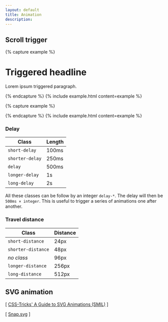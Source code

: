 ```yaml
---
layout: default
title: Animation
description:
---
```



## Scroll trigger

{% capture example %}
<div data-scroll class="vecora">
  <h1 class="vecora animate left">Triggered headline</h1>
  <p class="vecora animate right delay">Lorem ipsum triggered paragraph.</p>
</div>
{% endcapture %}
{% include example.html content=example %}

{% capture example %}
<div data-scroll class="vecora">
  <div class="logo logo--huge logo--center vecora animate center"></div>
</div>
{% endcapture %}
{% include example.html content=example %}


### Delay

| Class           | Length |
| --------------- | ------ |
| `short-delay`   |  100ms |
| `shorter-delay` |  250ms |
| `delay`         |  500ms |
| `longer-delay`  |     1s |
| `long-delay`    |     2s |

All these classes can be follow by an integer `delay-*`. The delay will then be `500ms × integer`. This is useful to trigger a series of animations one after another.

### Travel distance

| Class              | Distance |
| ------------------ | -------- |
| `short-distance`   |     24px |
| `shorter-distance` |     48px |
| _no class_         |     96px |
| `longer-distance`  |    256px |
| `long-distance`    |    512px |

## SVG animation

[ [CSS-Tricks' A Guide to SVG Animations (SMIL)](https://css-tricks.com/guide-svg-animations-smil/) ]

[ [Snap.svg](http://snapsvg.io) ]

